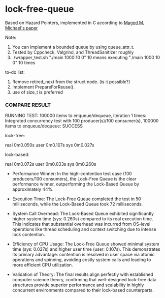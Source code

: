 # lock-free-queue
Based on Hazard Pointers, implemented in C according to [Maged M. Michael's paper][1]

Note:
1. You can implement a bounded queue by using queue_attr_t.
2. Tested by Cppcheck, Valgrind, and ThreadSanitizer roughly
3. ./wrapper_test.sh "./main 1000 10 0" 10 means executing "./main 1000 10 0" 10 times 

to-do list:
1. Remove retired_next from the struct node. (is it possible?)
2. Implement PrepareForReuse().
3. use of size_t is preferred



### COMPARE RESULT

RUNNING TEST: 100000 items to enqueue/dequeue, iteration 1 times:
Integrated concurrency test with 100 producer(s)/100 consumer(s), 100000 items to enqueue/dequeue: SUCCESS

lock-free:

real	0m0.050s
user	0m0.107s
sys	0m0.027s

lock-based:

real	0m0.072s
user	0m0.033s
sys	0m0.260s

- Performance Winner: In the high-contention test case (100 producers/100 consumers), the Lock-Free Queue is the clear performance winner, outperforming the Lock-Based Queue by approximately 44%.

- Execution Time: The Lock-Free Queue completed the test in 50 milliseconds, while the Lock-Based Queue took 72 milliseconds.

- System Call Overhead: The Lock-Based Queue exhibited significantly higher system time (sys: 0.260s) compared to its real execution time. This indicates that substantial overhead was incurred from OS-level operations like thread scheduling and context switching due to intense lock contention.

- Efficiency of CPU Usage: The Lock-Free Queue showed minimal system time (sys: 0.027s) and higher user time (user: 0.107s). This demonstrates its primary advantage: contention is resolved in user space via atomic operations and spinning, avoiding costly system calls and leading to more efficient CPU utilization.

- Validation of Theory: The final results align perfectly with established computer science theory, confirming that well-designed lock-free data structures provide superior performance and scalability in highly concurrent environments compared to their lock-based counterparts.
 

[1]: https://www.cs.otago.ac.nz/cosc440/readings/hazard-pointers.pdf
